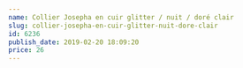 ```yaml
---
name: Collier Josepha en cuir glitter / nuit / doré clair
slug: collier-josepha-en-cuir-glitter-nuit-dore-clair
id: 6236
publish_date: 2019-02-20 18:09:20
price: 26
---
```

